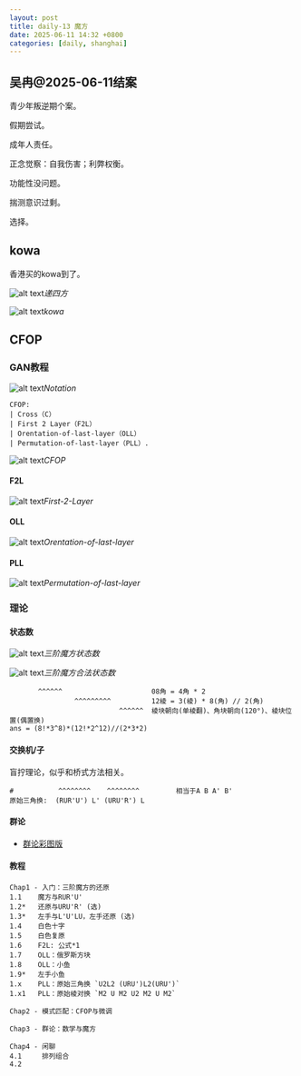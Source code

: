 ```yaml
---
layout: post
title: daily-13 魔方
date: 2025-06-11 14:32 +0800
categories: [daily, shanghai]
---
```


## 吴冉@2025-06-11结案

青少年叛逆期个案。

假期尝试。

成年人责任。

正念觉察：自我伤害；利弊权衡。

功能性没问题。

揣测意识过剩。

选择。

## kowa

香港买的kowa到了。

![alt text](/assets/2025-06/15e45adedd344fef9f02554083bb573.jpg)_递四方_

![alt text](/assets/2025-06/aaa040b7eb0ee52316c3bb6207a0b41.jpg)_kowa_

## CFOP

### GAN教程

![alt text](/assets/2025-06/cdcff30c38d18189aefad43d29089f5.png)_Notation_

```
CFOP:
| Cross（C）
| First 2 Layer（F2L）
| Orentation-of-last-layer（OLL）
| Permutation-of-last-layer（PLL）.
```

![alt text](/assets/2025-06/227847b12f9b182a8d589ca38fed2b0.png)_CFOP_

#### F2L

![alt text](/assets/2025-06/44ac63c2fb66d12d0f873707699b555.png)_First-2-Layer_

#### OLL

![alt text](/assets/2025-06/7c07dea7e3304ff7dfc5aa5aa3a906d.png)_Orentation-of-last-layer_

#### PLL

![alt text](/assets/2025-06/7313c0b26973115f5cf4a5868c30328.png)_Permutation-of-last-layer_

### 理论

#### 状态数

![alt text](/assets/2025-06/image-3.png)_三阶魔方状态数_

![alt text](/assets/2025-06/image-4.png)_三阶魔方合法状态数_

```
       ^^^^^^                      08角 = 4角 * 2
                ^^^^^^^^^          12棱 = 3(棱) * 8(角) // 2(角)
                           ^^^^^^  棱块朝向(单棱翻)、角块朝向(120°)、棱块位置(偶置换)
ans = (8!*3^8)*(12!*2^12)//(2*3*2)
```

#### 交换机/子

盲拧理论，似乎和桥式方法相关。

```
#           ^^^^^^^^    ^^^^^^^^         相当于A B A' B'
原始三角换:  (RUR'U') L' (URU'R') L
```

#### 群论

- [群论彩图版](https://github.com/nsgih/nsgih.github.io/blob/main/assets/books/Visual%20group%20theory.pdf)

#### 教程

```
Chap1 - 入门：三阶魔方的还原
1.1    魔方与RUR'U'
1.2*   还原与URU'R' (选)
1.3*   左手与L'U'LU，左手还原 (选)
1.4    白色十字
1.5    白色复原
1.6    F2L: 公式*1
1.7    OLL：俄罗斯方块
1.8    OLL：小鱼
1.9*   左手小鱼
1.x    PLL：原始三角换 `U2L2 (URU')L2(URU')`
1.x1   PLL：原始棱对换 `M2 U M2 U2 M2 U M2`

Chap2 - 模式匹配：CFOP与微调

Chap3 - 群论：数学与魔方

Chap4 - 闲聊
4.1     排列组合
4.2     
```